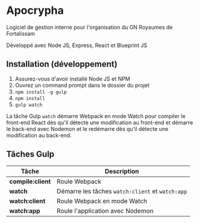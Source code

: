 # Apocrypha
Logiciel de gestion interne pour l'organisation du GN Royaumes de Fortalissam

Développé avec Node JS, Express, React et Blueprint JS

## Installation (développement)
1. Assurez-vous d'avoir installé Node JS et NPM
2. Ouvrez un command prompt dans le dossier du projet  
3. `npm install -g gulp`
4. `npm install`
5. `gulp watch`

La tâche Gulp `watch` démarre Webpack en mode Watch pour compiler le front-end React dès qu'il détecte une modification au front-end et démarre le back-end avec Nodemon et le redémarre dès qu'il détecte une modification au back-end.

## Tâches Gulp
|Tâche|Description|
|---|---|
|**compile:client**|Roule Webpack|
|**watch**|Démarre les tâches `watch:client` et `watch:app`|
|**watch:client**|Roule Webpack en mode Watch|
|**watch:app**|Roule l'application avec Nodemon|
